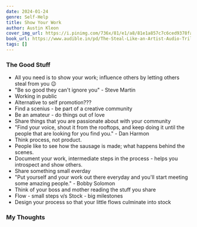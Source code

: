 ```yaml
---
date: 2024-01-24
genre: Self-Help
title: Show Your Work
author: Austin Kleon
cover_img_url: https://i.pinimg.com/736x/81/e1/a8/81e1a857c7c6ced9378fa8320aad0807.jpg
book_url: https://www.audible.in/pd/The-Steal-Like-an-Artist-Audio-Trilogy-Audiobook/B0B6QCC6TM
tags: []
---
```


### The Good Stuff

+ All you need is to show your work; influence others by letting others steal from you 😉
+ "Be so good they can't ignore you" - Steve Martin
+ Working in public
+ Alternative to self promotion???
+ Find a scenius - be part of a creative community
+ Be an amateur - do things out of love
+ Share things that you are passionate about with your community
+ "Find your voice, shout it from the rooftops, and keep doing it until the people that are looking for you find you." - Dan Harmon
+ Think process, not product.
+ People like to see how the sausage is made; what happens behind the scenes.
+ Document your work, intermediate steps in the process - helps you introspect and show others.
+ Share something small everday
+ "Put yourself and your work out there everyday and you'll start meeting some amazing people." - Bobby Solomon
+ Think of your boss and mother reading the stuff you share
+ Flow - small steps v/s Stock - big milestones
+ Design your process so that your little flows culminate into stock

<!-- ### A few good illustrations from the book

<div class="gallery">
    <img src="https://live.staticflickr.com/6215/6289302147_38e8035680.jpg" alt="Good Theft vs Bad Theft " width="auto" height="300">
    <img src="https://live.staticflickr.com/6109/6998009409_bd8679529b.jpg" alt="Garbage In, Garbage Out" width="auto" height="300">
</div> -->

### My Thoughts


